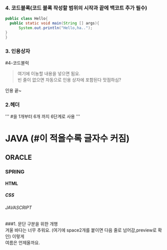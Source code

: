 ### 4. 코드블록(코드 블록 작성할 범위의 시작과 끝에 백코트 추가 필수)
```JAVA
public class Hello{ 
  public static void main(String [] args){
      System.out.println("Hello,ha..");
}
}
```  

### 3. 인용상자
#4-코드블럭
>여기에 이뇽할 내용을 넣으면 됨요.  
>빈 줄이 없으면 자동으로 인용 상자에 포함된다
맛점하심?

인용 끝~

### 2.헤더
''' #을 1개부터 6개 까지 6단계로 사용 '''


# JAVA (#이 적을수록 글자수 커짐)
## ORACLE
### SPRING
#### HTML
##### CSS
###### JAVASCRIPT


###1. 문단 구분을 위한 개행  
겨울 바다는 너무 추워요. (여기에 space2개를 붙이면 다음 줄로 넘어감,preview로 확인)
이렇게  
여름은 언제올까요.  
